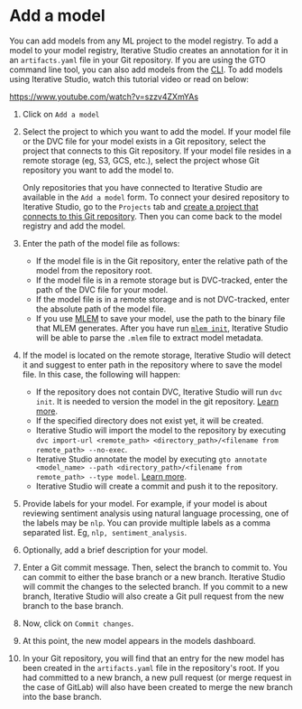 # Add a model

You can add models from any ML project to the model registry. To add a model to
your model registry, Iterative Studio creates an annotation for it in an
`artifacts.yaml` file in your Git repository. If you are using the GTO command
line tool, you can also add models from the [CLI][gto]. To add models using
Iterative Studio, watch this tutorial video or read on below:

https://www.youtube.com/watch?v=szzv4ZXmYAs

1. Click on `Add a model`
2. Select the project to which you want to add the model. If your model file or
   the DVC file for your model exists in a Git repository, select the project
   that connects to this Git repository. If your model file resides in a remote
   storage (eg, S3, GCS, etc.), select the project whose Git repository you want
   to add the model to.

   <admon>

   Only repositories that you have connected to Iterative Studio are available
   in the `Add a model` form. To connect your desired repository to Iterative
   Studio, go to the `Projects` tab and
   [create a project that connects to this Git repository](/doc/studio/user-guide/projects-and-experiments/create-a-project).
   Then you can come back to the model registry and add the model.

   </admon>

3. Enter the path of the model file as follows:

   - If the model file is in the Git repository, enter the relative path of the
     model from the repository root.
   - If the model file is in a remote storage but is DVC-tracked, enter the path
     of the DVC file for your model.
   - If the model file is in a remote storage and is not DVC-tracked, enter the
     absolute path of the model file.
   - If you use [MLEM] to save your model, use the path to the binary file that
     MLEM generates. After you have run
     [`mlem init`](https://mlem.ai/doc/command-reference/init), Iterative Studio
     will be able to parse the `.mlem` file to extract model metadata.

4. If the model is located on the remote storage, Iterative Studio will detect
   it and suggest to enter path in the repository where to save the model file.
   In this case, the following will happen:

   - If the repository does not contain DVC, Iterative Studio will run
     `dvc init`. It is needed to version the model in the git repository.
     [Learn more](/doc/command-reference/init).
   - If the specified directory does not exist yet, it will be created.
   - Iterative Studio will import the model to the repository by executing
     `dvc import-url <remote_path> <directory_path>/<filename from remote_path> --no-exec`.
   - Iterative Studio annotate the model by executing
     `gto annotate <model_name> --path <directory_path>/<filename from remote_path> --type model`.
     [Learn more](https://github.com/iterative/gto#annotating).
   - Iterative Studio will create a commit and push it to the repository.

5. Provide labels for your model. For example, if your model is about reviewing
   sentiment analysis using natural language processing, one of the labels may
   be `nlp`. You can provide multiple labels as a comma separated list. Eg,
   `nlp, sentiment_analysis`.
6. Optionally, add a brief description for your model.
7. Enter a Git commit message. Then, select the branch to commit to. You can
   commit to either the base branch or a new branch. Iterative Studio will
   commit the changes to the selected branch. If you commit to a new branch,
   Iterative Studio will also create a Git pull request from the new branch to
   the base branch.
8. Now, click on `Commit changes`.
9. At this point, the new model appears in the models dashboard.
10. In your Git repository, you will find that an entry for the new model has
    been created in the `artifacts.yaml` file in the repository's root. If you
    had committed to a new branch, a new pull request (or merge request in the
    case of GitLab) will also have been created to merge the new branch into the
    base branch.

[gto]: https://github.com/iterative/gto
[mlem]: https://mlem.ai/
